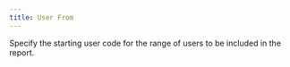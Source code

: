 ```yaml
---
title: User From
---
```



Specify the starting user code for the range of users to be included  in the report.
